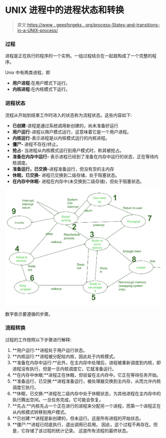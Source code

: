 # UNIX 进程中的进程状态和转换

> 原文:[https://www . geesforgeks . org/process-States-and-transitions-in-a-UNIX-process/](https://www.geeksforgeeks.org/process-states-and-transitions-in-a-unix-process/)

### 过程

进程是正在执行的程序的一个实例。一组过程结合在一起就构成了一个完整的程序。

Unix 中有两类进程，即

*   **用户进程**:在用户模式下运行。
*   **内核进程**:在内核模式下运行。

### 进程状态

流程从开始到结束工作时进入的状态称为流程状态。这些内容如下:

*   **已创建**-进程是通过系统调用新创建的，尚未准备好运行
*   **用户运行**-进程以用户模式运行，这意味着它是一个用户进程。
*   **内核运行**-表示进程是以内核模式运行的内核进程。
*   **僵尸-** 进程不存在/终止。
*   **抢占-** 当进程从内核模式运行到用户模式时，称其被抢占。
*   **准备在内存中运行-** 表示进程已经到了准备在内存中运行的状态，正在等待内核调度。
*   **准备运行，已交换**–进程准备运行，但没有空的主内存
*   **休眠，已交换-** 进程已交换到二级存储，处于阻塞状态。
*   **在内存中休眠-** 进程在内存中(未交换到二级存储)，但处于阻塞状态。

![Process transitions](img/471f69590c826959f3d7a5fe7153f96f.png)

数字表示要遵循的步骤。

### 流程转换

过程的工作按照以下步骤进行解释:

1.  **用户运行:**进程处于用户运行状态。
2.  **内核运行:**进程被分配给内核，因此处于内核模式。
3.  **准备在内存中运行:**此外，在主内存中处理后，进程被重新调度到内核，即进程没有执行，但是一旦内核调度它，它就准备运行。
4.  **在内存中休眠:**进程正在休眠，但驻留在主内存中。它正在等待任务开始。
5.  **准备运行，已交换:**进程准备运行，被处理器交换到主内存，从而允许内核调度它执行。
6.  **休眠，已交换:**进程在二级内存中处于休眠状态，为其他进程在主内存中的执行腾出空间。一旦任务完成，它可能会恢复。
7.  **先占:**内核先占一个正在进行的进程来分配另一个进程，而第一个进程正在从内核模式转移到用户模式。
8.  **已创建:**进程是新创建的，但未运行。这是所有进程的开始状态。
9.  **僵尸:**进程已彻底执行，退出调用已启用。
    因此，这个过程不再存在。但是，它存储了该过程的统计记录。
    这是所有流程的最终状态。